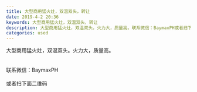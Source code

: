 ```yaml
---
title: 大型商用猛火灶，双温双头，转让
date: 2019-4-2 20:36
keywords: 大型商用猛火灶，双温双头，转让
description: 大型商用猛火灶，双温双头。火力大，质量高。联系微信：BaymaxPH或者扫下面二维码
categories: used
---
```

<td class="t_f" id="postmessage_3378635">

大型商用猛火灶，双温双头。火力大，质量高。<br/>
<br/>
<br/>
联系微信：BaymaxPH<br/>
<br/>
或者扫下面二维码<br/>
<br/>
<br/>
<br/>
<img alt="" border="0" class="zoom" data-cf-modified-249e6b9ae8f57cc1e80113ef-="" file="http://www.flw.ph/data/appbyme/upload/image/201904/02/4Aw7xokWda4q.jpg" id="aimg_Pz45M" lazyloadthumb="1" onclick="" onmouseover="" src="http://www.flw.ph/data/appbyme/upload/image/201904/02/4Aw7xokWda4q.jpg"/><br/>
<br/>
<br/>
<br/>
<img alt="" border="0" class="zoom" data-cf-modified-249e6b9ae8f57cc1e80113ef-="" file="http://www.flw.ph/data/appbyme/upload/image/201904/02/JByq93S3ANh7.jpg" id="aimg_AawWP" lazyloadthumb="1" onclick="" onmouseover="" src="http://www.flw.ph/data/appbyme/upload/image/201904/02/JByq93S3ANh7.jpg"/><br/>
<br/>
<img alt="" border="0" class="zoom" data-cf-modified-249e6b9ae8f57cc1e80113ef-="" file="http://www.flw.ph/data/appbyme/upload/image/201904/02/0HBmiyszzMLs.jpg" id="aimg_iL2Ob" lazyloadthumb="1" onclick="" onmouseover="" src="http://www.flw.ph/data/appbyme/upload/image/201904/02/0HBmiyszzMLs.jpg"/><br/>
<br/>
</td>

